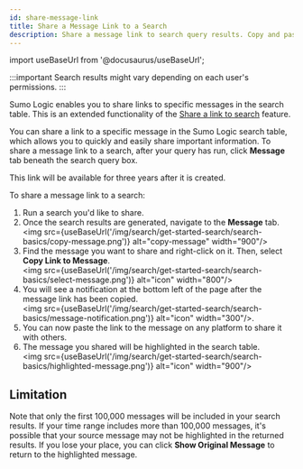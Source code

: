 ```yaml
---
id: share-message-link
title: Share a Message Link to a Search
description: Share a message link to search query results. Copy and paste the a message link to share a search on table.
---
```


import useBaseUrl from '@docusaurus/useBaseUrl';

:::important
Search results might vary depending on each user's permissions.
:::

Sumo Logic enables you to share links to specific messages in the search table. This is an extended functionality of the [Share a link to search](/docs/search/get-started-with-search/search-basics/share-link-to-search/) feature.

You can share a link to a specific message in the Sumo Logic search table, which allows you to quickly and easily share important information. To share a message link to a search, after your query has run, click **Message** tab beneath the search query box.

This link will be available for three years after it is created. 

To share a message link to a search:

1. Run a search you'd like to share.
2. Once the search results are generated, navigate to the **Message** tab. <br/> <img src={useBaseUrl('/img/search/get-started-search/search-basics/copy-message.png')} alt="copy-message" width="900"/>
3. Find the message you want to share and right-click on it. Then, select **Copy Link to Message**. <br/> <img src={useBaseUrl('/img/search/get-started-search/search-basics/select-message.png')} alt="icon" width="800"/>
4. You will see a notification at the bottom left of the page after the message link has been copied. <br/> <img src={useBaseUrl('/img/search/get-started-search/search-basics/message-notification.png')} alt="icon" width="300"/>.
5. You can now paste the link to the message on any platform to share it with others.
6. The message you shared will be highlighted in the search table. <br/> <img src={useBaseUrl('/img/search/get-started-search/search-basics/highlighted-message.png')} alt="icon" width="900"/>

## Limitation

 Note that only the first 100,000 messages will be included in your search results. If your time range includes more than 100,000 messages, it's possible that your source message may not be highlighted in the returned results. If you lose your place, you can click **Show Original Message** to return to the highlighted message.
